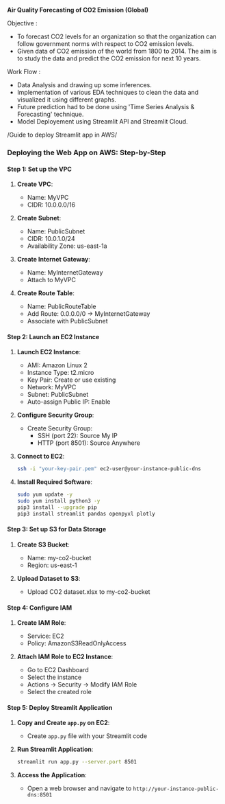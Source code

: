 **Air Quality Forecasting of CO2 Emission (Global)**

Objective : 
- To forecast CO2 levels for an organization so that the organization can follow government norms with respect to CO2 emission levels.
- Given data of CO2 emission of the world from 1800 to 2014. The aim is to study the data and predict the CO2 emission for next 10 years. 

Work Flow :
- Data Analysis and drawing up some inferences. 
- Implementation of various EDA techniques to clean the data and visualized it using different graphs.
- Future prediction had to be done using 'Time Series Analysis & Forecasting' technique. 
- Model Deployement using Streamlit API and Streamlit Cloud.

/Guide to deploy Streamlit app in AWS/

### Deploying the Web App on AWS: Step-by-Step

#### Step 1: Set up the VPC
1. **Create VPC**:
   - Name: MyVPC
   - CIDR: 10.0.0.0/16

2. **Create Subnet**:
   - Name: PublicSubnet
   - CIDR: 10.0.1.0/24
   - Availability Zone: us-east-1a

3. **Create Internet Gateway**:
   - Name: MyInternetGateway
   - Attach to MyVPC

4. **Create Route Table**:
   - Name: PublicRouteTable
   - Add Route: 0.0.0.0/0 -> MyInternetGateway
   - Associate with PublicSubnet

#### Step 2: Launch an EC2 Instance
1. **Launch EC2 Instance**:
   - AMI: Amazon Linux 2
   - Instance Type: t2.micro
   - Key Pair: Create or use existing
   - Network: MyVPC
   - Subnet: PublicSubnet
   - Auto-assign Public IP: Enable

2. **Configure Security Group**:
   - Create Security Group:
     - SSH (port 22): Source My IP
     - HTTP (port 8501): Source Anywhere

3. **Connect to EC2**:
   ```sh
   ssh -i "your-key-pair.pem" ec2-user@your-instance-public-dns
   ```

4. **Install Required Software**:
   ```sh
   sudo yum update -y
   sudo yum install python3 -y
   pip3 install --upgrade pip
   pip3 install streamlit pandas openpyxl plotly
   ```

#### Step 3: Set up S3 for Data Storage
1. **Create S3 Bucket**:
   - Name: my-co2-bucket
   - Region: us-east-1

2. **Upload Dataset to S3**:
   - Upload CO2 dataset.xlsx to my-co2-bucket

#### Step 4: Configure IAM
1. **Create IAM Role**:
   - Service: EC2
   - Policy: AmazonS3ReadOnlyAccess

2. **Attach IAM Role to EC2 Instance**:
   - Go to EC2 Dashboard
   - Select the instance
   - Actions -> Security -> Modify IAM Role
   - Select the created role

#### Step 5: Deploy Streamlit Application
1. **Copy and Create `app.py` on EC2**:
   - Create `app.py` file with your Streamlit code

2. **Run Streamlit Application**:
   ```sh
   streamlit run app.py --server.port 8501
   ```

3. **Access the Application**:
   - Open a web browser and navigate to `http://your-instance-public-dns:8501`

